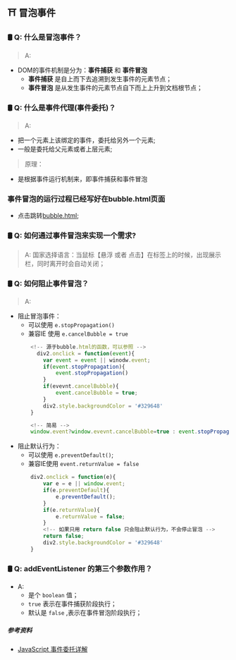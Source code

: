## ⛩ 冒泡事件

### 🛢 Q: 什么是冒泡事件？
> A: 
- DOM的事件机制是分为：**事件捕获** 和 **事件冒泡** <br>
    + **事件捕获** 是自上而下去追溯到发生事件的元素节点；
    + **事件冒泡** 是从发生事件的元素节点自下而上上升到文档根节点；

### 🛢 Q: 什么是事件代理(事件委托)？
> A:
- 把一个元素上该绑定的事件，委托给另外一个元素;
- 一般是委托给父元素或者上层元素;
> 原理：
- 是根据事件运行机制来，即事件捕获和事件冒泡

### 事件冒泡的运行过程已经写好在bubble.html页面
- 点击跳转[bubble.html](./bubble.html);

### 🛢 Q: 如何通过事件冒泡来实现一个需求?
> A: 国家选择语言：当鼠标【悬浮 或者 点击】在标签上的时候，出现展示栏，同时离开时会自动关闭；



### 🛢 Q: 如何阻止事件冒泡？
> A:
- 阻止冒泡事件：
    + 可以使用 `e.stopPropagation()`
    + 兼容IE 使用 `e.cancelBubble = true`
    ```js
        <!-- 源于bubble.html的函数，可以参照 -->
          div2.onclick = function(event){
            var event = event || winodw.event;
            if(event.stopPropagation){
                event.stopPropagation()
            }
            if(evevnt.cancelBubble){
                event.cancelBubble = true;
            }
            div2.style.backgroundColor = '#329648'          
        }

        <!-- 简易 -->
        window.event?window.evevnt.cancelBubble=true : event.stopPropagetion();
    ```
- 阻止默认行为：
    + 可以使用 `e.preventDefault()`;
    + 兼容IE使用 `event.returnValue = false`
    ```js
        div2.onclick = function(e){
            var e = e || window.event;
            if(e.preventDefault){
                e.preventDefault();
            }
            if(e.returnValue){
                e.returnValue = false;
            }
            <!-- 如果只用 return false 只会阻止默认行为，不会停止冒泡 -->
            return false;
            div2.style.backgroundColor = '#329648'                      
        }
    ```

###  🛢 Q: addEventListener 的第三个参数作用？
- A:
    + 是个 `boolean` 值；
    + `true` 表示在事件捕获阶段执行；
    + 默认是 `false` ,表示在事件冒泡阶段执行；





##### 参考资料
- [JavaScript 事件委托详解](https://zhuanlan.zhihu.com/p/26536815)
